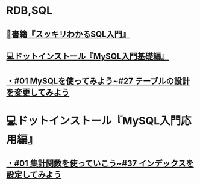# RDB,SQL

## [📖書籍『スッキリわかるSQL入門』](https://github.com/YSWEngineer/rdb-sql/blob/main/document/%E3%82%B9%E3%83%83%E3%82%AD%E3%83%AA%E3%82%8F%E3%81%8B%E3%82%8BSQL%E5%85%A5%E9%96%80.md)



## [💻ドットインストール『MySQL入門基礎編』](https://github.com/YSWEngineer/rdb-sql/blob/main/document/dotinstallMySQL%E5%85%A5%E9%96%80%E5%9F%BA%E7%A4%8E%E7%B7%A8.md)

## [・#01 MySQLを使ってみよう~#27 テーブルの設計を変更してみよう](https://github.com/YSWEngineer/rdb-sql/blob/main/basic.md)

# 💻ドットインストール『MySQL入門応用編』

## [・#01 集計関数を使っていこう~#37 インデックスを設定してみよう](https://github.com/YSWEngineer/rdb-sql/blob/main/advance.md)

